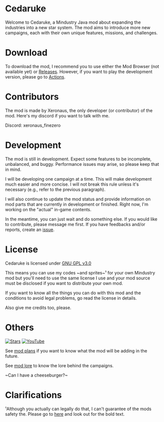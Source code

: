 # Cedaruke
Welcome to Cedaruke, a Mindustry Java mod about expanding the industries into a new star system. The mod aims to introduce more new campaigns, each with their own unique features, missions, and challenges.

# Download
To download the mod, I recommend you to use either the Mod Browser (not available yet) or [Releases](https://github.com/Xeron590/Cetadustry/releases). However, if you want to play the development version, please go to [Actions](https://github.com/Xeronaus/Cedaruke/actions).

# Contributors
The mod is made by Xeronaus, the only developer (or contributor) of the mod. Here's my discord if you want to talk with me.

Discord: xeronaus_finezero

# Development
The mod is still in development. Expect some features to be incomplete, unbalanced, and buggy. Performance issues may arise, so please keep that in mind.

I will be developing one campaign at a time. This will make development much easier and more concise. I will not break this rule unless it's necessary (e.g., refer to the previous paragraph).

I will also continue to update the mod status and provide information on mod parts that are currently in development or finished. Right now, I'm working on the "actual" in-game contents.

In the meantime, you can just wait and do something else. If you would like to contribute, please message me first. If you have feedbacks and/or reports, create an [issue](https://github.com/Xeronaus/Cedaruke/issues).

# License

Cedaruke is licensed under [GNU GPL v3.0](https://github.com/Xeronaus/Cedaruke/blob/main/LICENSE)

This means you can use my codes ~and sprites~¹ for your own Mindustry mod but you'll need to use the same license I use and your mod source must be disclosed if you want to distribute your own mod.

If you want to know all the things you can do with this mod and the conditions to avoid legal problems, go read the license in details.

Also give me credits too, please. 

# Others

[![Stars](https://img.shields.io/github/stars/Xeronaus/Cedaruke?color=F7D747&label=⭐️%20Please%20Star%20Cedaruke%21&style=for-the-badge)](https://github.com/Xeronaus/Cedaruke)
[![YouTube](https://img.shields.io/youtube/channel/subscribers/UC8guFwFQzJ5vzDnD2bsRs1w?color=ff5959&label=YouTube&logo=youtube&style=for-the-badge)](https://www.youtube.com/@Xeronaus)

See [mod plans](https://github.com/Xeronaus/Cedaruke/blob/main/MODPLANS.md) if you want to know what the mod will be adding in the future.

See [mod lore](https://github.com/Xeronaus/Cedaruke/blob/main/MODLORE.md) to know the lore behind the campaigns.

~Can I have a cheeseburger?~

# Clarifications

¹Although you actually can legally do that, I can't guarantee of the mods safety the. Please go to [here](https://mindustrygame.github.io/wiki/modding/4-spriting/) and look out for the bold text.

